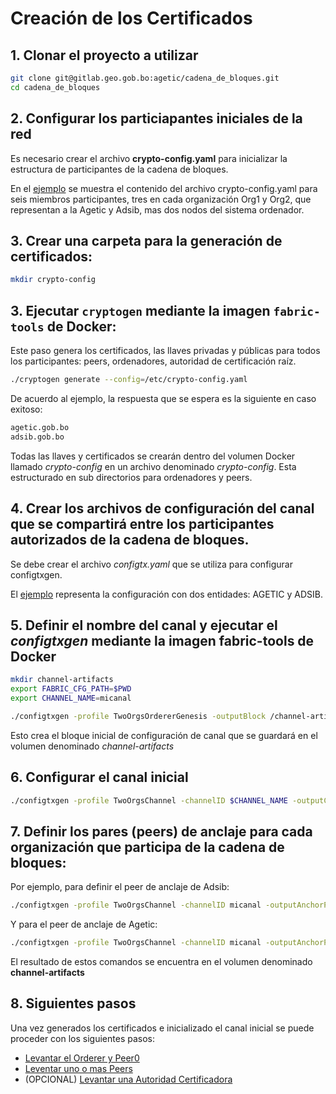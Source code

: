# Creación de los Certificados

## 1. Clonar el proyecto a utilizar
```sh 
git clone git@gitlab.geo.gob.bo:agetic/cadena_de_bloques.git 
cd cadena_de_bloques 
```  
## 2. Configurar los particiapantes iniciales de la red

Es necesario crear el archivo **crypto-config.yaml** para inicializar la estructura de participantes de la cadena de bloques.

En el [ejemplo](src/crypto-config.yaml) se muestra el contenido del archivo crypto-config.yaml para seis miembros participantes, tres en cada organización Org1 y Org2, que representan a la Agetic y Adsib, mas dos nodos del sistema ordenador.

## 3. Crear una carpeta para la generación de certificados:

```sh
mkdir crypto-config
```

## 3. Ejecutar `cryptogen` mediante la imagen `fabric-tools` de Docker:

Este paso genera los certificados, las llaves privadas y públicas para todos los participantes: peers, ordenadores, autoridad de certificación raíz.

```sh
./cryptogen generate --config=/etc/crypto-config.yaml
```

De acuerdo al ejemplo, la respuesta que se espera es la siguiente en caso exitoso:

```sh
agetic.gob.bo
adsib.gob.bo
```

Todas las llaves y certificados se crearán dentro del volumen Docker llamado *crypto-config* en un archivo denominado *crypto-config*.  Esta estructurado en sub directorios para ordenadores y peers.

## 4. Crear los archivos de configuración del canal que se compartirá entre los participantes autorizados de la cadena de bloques.

Se debe crear el archivo *configtx.yaml* que se utiliza para configurar configtxgen.

El [ejemplo](src/configtx.yaml) representa la configuración con dos entidades: AGETIC y ADSIB.

## 5. Definir el nombre del canal y ejecutar el *configtxgen* mediante la imagen fabric-tools de Docker

```sh
mkdir channel-artifacts
export FABRIC_CFG_PATH=$PWD
export CHANNEL_NAME=micanal
```


```sh
./configtxgen -profile TwoOrgsOrdererGenesis -outputBlock /channel-artifacts/genesis.block
```

Esto crea el bloque inicial de configuración de canal que se guardará en el volumen denominado *channel-artifacts*

## 6. Configurar el canal inicial

```sh
./configtxgen -profile TwoOrgsChannel -channelID $CHANNEL_NAME -outputCreateChannelTx /channel-artifacts/channel.tx
```

## 7. Definir los pares (peers) de anclaje para cada organización que participa de la cadena de bloques:

Por ejemplo, para definir el peer de anclaje de Adsib:

```sh
./configtxgen -profile TwoOrgsChannel -channelID micanal -outputAnchorPeersUpdate /channel-artifacts/AdsibMSPanchors.tx -asOrg AdsibMSP
```

Y para el peer de anclaje de Agetic:

```sh
./configtxgen -profile TwoOrgsChannel -channelID micanal -outputAnchorPeersUpdate /channel-artifacts/AgeticMSPanchors.tx -asOrg AgeticMSP
```

El resultado de estos comandos se encuentra en el volumen denominado **channel-artifacts**

## 8. Siguientes pasos

Una vez generados los certificados e inicializado el canal inicial se puede proceder con los siguientes pasos:

* [Levantar el Orderer y Peer0](doc/ordenador.md)
* [Leventar uno o mas Peers](doc/pares.md)
* (OPCIONAL) [Levantar una Autoridad Certificadora](doc/ca.md)
